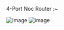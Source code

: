 4-Port Noc Router :~


![image](https://github.com/Raghunandan4/NOC-Router/assets/89443438/663b14ae-a2b2-4f10-8526-c5e86207f4b0)
![image](https://github.com/Raghunandan4/NOC-Router/assets/89443438/84b0d0ba-9e0d-4bff-b19f-d47f0158c161)

